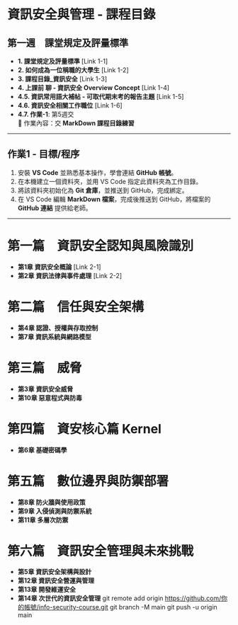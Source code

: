# 資訊安全與管理 - 課程目錄

## 第一週　課堂規定及評量標準
- **1. 課堂規定及評量標準** [Link 1-1]
- **2. 如何成為一位稱職的大學生** [Link 1-2]
- **3. 課程目錄_資訊安全** [Link 1-3]
- **4. 上課前 聊 - 資訊安全 Overview Concept** [Link 1-4]
- **4.5. 資訊常用語大補帖 - 可取代期末考的報告主題** [Link 1-5]
- **4.6. 資訊安全相關工作職位** [Link 1-6]
- **4.7. 作業-1**: 第5週交  
  📌 作業內容：交 **MarkDown 課程目錄練習**

---

## 作業1 - 目標/程序
1. 安裝 **VS Code** 並熟悉基本操作，學會連結 **GitHub 帳號**。  
2. 在本機建立一個資料夾，並用 VS Code 指定此資料夾為工作目錄。  
3. 將該資料夾初始化為 **Git 倉庫**，並推送到 GitHub，完成綁定。  
4. 在 VS Code 編輯 **MarkDown 檔案**，完成後推送到 GitHub，將檔案的 **GitHub 連結** 提供給老師。

---

# 第一篇　資訊安全認知與風險識別
- **第1章 資訊安全概論** [Link 2-1]
- **第2章 資訊法律與事件處理** [Link 2-2]

# 第二篇　信任與安全架構
- **第4章 認證、授權與存取控制**
- **第7章 資訊系統與網路模型**

# 第三篇　威脅
- **第3章 資訊安全威脅**
- **第10章 惡意程式與防毒**

# 第四篇　資安核心篇 Kernel
- **第6章 基礎密碼學**

# 第五篇　數位邊界與防禦部署
- **第8章 防火牆與使用政策**
- **第9章 入侵偵測與防禦系統**
- **第11章 多層次防禦**

# 第六篇　資訊安全管理與未來挑戰
- **第5章 資訊安全架構與設計**
- **第12章 資訊安全營運與管理**
- **第13章 開發維運安全**
- **第14章 次世代的資訊安全管理**
git remote add origin https://github.com/你的帳號/info-security-course.git
git branch -M main
git push -u origin main